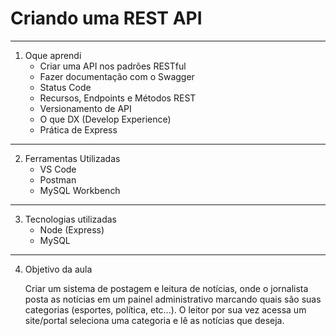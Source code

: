 # 							Criando uma REST API

---------------------------------------------------------------------------------------------------------------------------------------------------------

1. Oque aprendi
   * Criar uma API nos padrões RESTful
   * Fazer documentação com o Swagger
   * Status Code
   * Recursos, Endpoints e Métodos REST
   * Versionamento de API
   * O que DX (Develop Experience)
   * Prática de Express

-------------------------------------------------------------------------------------------------------------------------------------------------------------------

2. Ferramentas Utilizadas
   * VS Code
   * Postman
   * MySQL Workbench

----------------------------------------------------------------------------------------------------------------------------------------------------------------

3. Tecnologias utilizadas
   * Node (Express)
   * MySQL

---------------------------------------------------------------------------------------------------------------------------------------------------------------

4. Objetivo da aula

   Criar um sistema de postagem e leitura de notícias, onde o jornalista posta as notícias em um painel administrativo marcando quais são suas categorias (esportes, política, etc...). O leitor por sua vez acessa um site/portal seleciona uma categoria e lê as notícias que deseja.